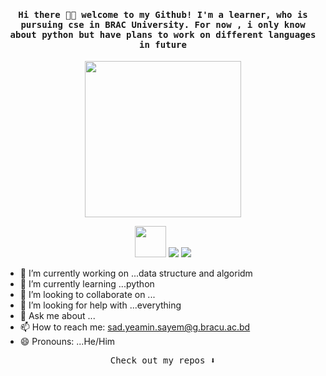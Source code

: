 
<h4 align="center"><samp> Hi there 👋🏾  welcome to my Github! I'm a learner, who is pursuing cse in BRAC University. For now , i only know about python but have plans to work on different languages in future  </samp></h4>

<p align="center">
  <img width="250" src="https://media.giphy.com/media/jIgXf4hgbHCeKiXpvt/giphy.gif">
</p>


<p align="center">
<a href= "https://dev.to/ari_hacks"><img src="https://1000logos.net/wp-content/uploads/2021/04/Facebook-logo.png" width="50" height="50"/></a>
<a href= "https://twitter.com/ari_hacks"><img src="https://img.icons8.com/material-outlined/32/000000/twitter.png"/></a>
<a href= "https://ko-fi.com/ari_hacks"><img src="https://img.icons8.com/pastel-glyph/32/000000/like--v1.png"/></a>
</p>

- 🔭 I’m currently working on ...data structure and algoridm
- 🌱 I’m currently learning ...python
- 👯 I’m looking to collaborate on ...
- 🤔 I’m looking for help with ...everything
- 💬 Ask me about ...
- 📫 How to reach me: sad.yeamin.sayem@g.bracu.ac.bd
- 😄 Pronouns: ...He/Him
<p align="center"><samp>
Check out my repos ⬇️  
  </samp>
</p>


